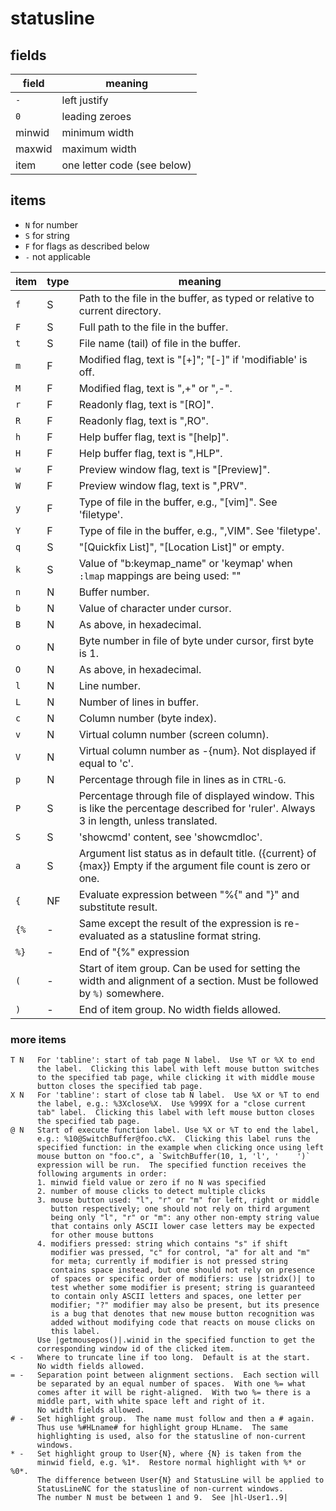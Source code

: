 # statusline

## fields

| field  | meaning                     |
| ------ | --------------------------- |
| `-`    | left justify                |
| `0`    | leading zeroes              |
| minwid | minimum width               |
| maxwid | maximum width               |
| item   | one letter code (see below) |

## items

- `N` for number
- `S` for string
- `F` for flags as described below
- `-` not applicable

| item | type | meaning                                                                                                                                |
| ---- | ---- | -------------------------------------------------------------------------------------------------------------------------------------- |
| `f`  | S    | Path to the file in the buffer, as typed or relative to current directory.                                                             |
| `F`  | S    | Full path to the file in the buffer.                                                                                                   |
| `t`  | S    | File name (tail) of file in the buffer.                                                                                                |
| `m`  | F    | Modified flag, text is "[+]"; "[-]" if 'modifiable' is off.                                                                            |
| `M`  | F    | Modified flag, text is ",+" or ",-".                                                                                                   |
| `r`  | F    | Readonly flag, text is "[RO]".                                                                                                         |
| `R`  | F    | Readonly flag, text is ",RO".                                                                                                          |
| `h`  | F    | Help buffer flag, text is "[help]".                                                                                                    |
| `H`  | F    | Help buffer flag, text is ",HLP".                                                                                                      |
| `w`  | F    | Preview window flag, text is "[Preview]".                                                                                              |
| `W`  | F    | Preview window flag, text is ",PRV".                                                                                                   |
| `y`  | F    | Type of file in the buffer, e.g., "[vim]". See 'filetype'.                                                                             |
| `Y`  | F    | Type of file in the buffer, e.g., ",VIM". See 'filetype'.                                                                              |
| `q`  | S    | "[Quickfix List]", "[Location List]" or empty.                                                                                         |
| `k`  | S    | Value of "b:keymap_name" or 'keymap' when `:lmap` mappings are being used: "<keymap>"                                                  |
| `n`  | N    | Buffer number.                                                                                                                         |
| `b`  | N    | Value of character under cursor.                                                                                                       |
| `B`  | N    | As above, in hexadecimal.                                                                                                              |
| `o`  | N    | Byte number in file of byte under cursor, first byte is 1.                                                                             |
| `O`  | N    | As above, in hexadecimal.                                                                                                              |
| `l`  | N    | Line number.                                                                                                                           |
| `L`  | N    | Number of lines in buffer.                                                                                                             |
| `c`  | N    | Column number (byte index).                                                                                                            |
| `v`  | N    | Virtual column number (screen column).                                                                                                 |
| `V`  | N    | Virtual column number as -{num}. Not displayed if equal to 'c'.                                                                        |
| `p`  | N    | Percentage through file in lines as in `CTRL-G`.                                                                                       |
| `P`  | S    | Percentage through file of displayed window. This is like the percentage described for 'ruler'. Always 3 in length, unless translated. |
| `S`  | S    | 'showcmd' content, see 'showcmdloc'.                                                                                                   |
| `a`  | S    | Argument list status as in default title. ({current} of {max}) Empty if the argument file count is zero or one.                        |
| `{`  | NF   | Evaluate expression between "%{" and "}" and substitute result.                                                                        |
| `{%` | -    | Same except the result of the expression is re-evaluated as a statusline format string.                                                |
| `%}` | -    | End of "{%" expression                                                                                                                 |
| `(`  | -    | Start of item group. Can be used for setting the width and alignment of a section. Must be followed by `%)` somewhere.                 |
| `)`  | -    | End of item group. No width fields allowed.                                                                                            |

### more items

    T N   For 'tabline': start of tab page N label.  Use %T or %X to end
          the label.  Clicking this label with left mouse button switches
          to the specified tab page, while clicking it with middle mouse
          button closes the specified tab page.
    X N   For 'tabline': start of close tab N label.  Use %X or %T to end
          the label, e.g.: %3Xclose%X.  Use %999X for a "close current
          tab" label.  Clicking this label with left mouse button closes
          the specified tab page.
    @ N   Start of execute function label. Use %X or %T to end the label,
          e.g.: %10@SwitchBuffer@foo.c%X.  Clicking this label runs the
          specified function: in the example when clicking once using left
          mouse button on "foo.c", a `SwitchBuffer(10, 1, 'l', '    ')`
          expression will be run.  The specified function receives the
          following arguments in order:
          1. minwid field value or zero if no N was specified
          2. number of mouse clicks to detect multiple clicks
          3. mouse button used: "l", "r" or "m" for left, right or middle
             button respectively; one should not rely on third argument
             being only "l", "r" or "m": any other non-empty string value
             that contains only ASCII lower case letters may be expected
             for other mouse buttons
          4. modifiers pressed: string which contains "s" if shift
             modifier was pressed, "c" for control, "a" for alt and "m"
             for meta; currently if modifier is not pressed string
             contains space instead, but one should not rely on presence
             of spaces or specific order of modifiers: use |stridx()| to
             test whether some modifier is present; string is guaranteed
             to contain only ASCII letters and spaces, one letter per
             modifier; "?" modifier may also be present, but its presence
             is a bug that denotes that new mouse button recognition was
             added without modifying code that reacts on mouse clicks on
             this label.
          Use |getmousepos()|.winid in the specified function to get the
          corresponding window id of the clicked item.
    < -   Where to truncate line if too long.  Default is at the start.
          No width fields allowed.
    = -   Separation point between alignment sections.  Each section will
          be separated by an equal number of spaces.  With one %= what
          comes after it will be right-aligned.  With two %= there is a
          middle part, with white space left and right of it.
          No width fields allowed.
    # -   Set highlight group.  The name must follow and then a # again.
          Thus use %#HLname# for highlight group HLname.  The same
          highlighting is used, also for the statusline of non-current
          windows.
    * -   Set highlight group to User{N}, where {N} is taken from the
          minwid field, e.g. %1*.  Restore normal highlight with %* or %0*.
          The difference between User{N} and StatusLine will be applied to
          StatusLineNC for the statusline of non-current windows.
          The number N must be between 1 and 9.  See |hl-User1..9|
